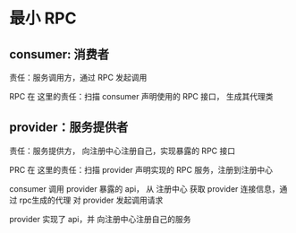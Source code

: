 # 最小 RPC

## consumer: 消费者
责任：服务调用方，通过 RPC 发起调用

RPC 在 这里的责任：扫描 consumer 声明使用的 RPC 接口， 生成其代理类

## provider：服务提供者
责任：服务提供方， 向注册中心注册自己，实现暴露的 RPC 接口

PRC 在 这里的责任：扫描 provider 声明实现的 RPC 服务，注册到注册中心

consumer 调用 provider 暴露的 api， 从 注册中心 获取 provider 连接信息，通过 rpc生成的代理 对 provider 发起调用请求

provider 实现了 api，并 向注册中心注册自己的服务
